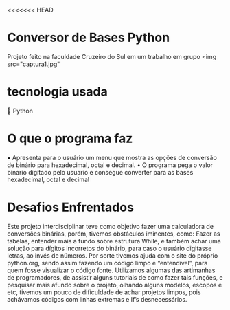 <<<<<<< HEAD
# Conversor de Bases Python
Projeto feito na faculdade Cruzeiro do Sul em um trabalho em grupo 
<img  src="captura1.jpg"
# tecnologia usada
🐍 Python

 # O que o programa faz
• Apresenta para o usuário um menu que mostra as opções de conversão de binário para hexadecimal, octal e decimal. 
• O programa pega o valor binario digitado pelo usuario e consegue converter para as bases hexadecimal, octal e decimal

# Desafios Enfrentados
Este projeto interdisciplinar teve como objetivo fazer uma calculadora de conversões binárias, porém, tivemos obstáculos iminentes, como: Fazer as tabelas, entender mais a fundo sobre estrutura While, e também achar uma solução para dígitos incorretos do binário, para caso o usuário digitasse letras, ao invés de números. Por sorte tivemos ajuda com o site do próprio python.org, sendo assim fazendo um código limpo e “entendível”, para quem fosse visualizar o código fonte. Utilizamos algumas das artimanhas de programadores, de assistir alguns tutoriais de como fazer tais funções, e pesquisar mais afundo sobre o projeto, olhando alguns modelos, escopos e etc, tivemos um pouco de dificuldade de achar projetos limpos, pois achávamos códigos com linhas extremas e If’s desnecessários.
